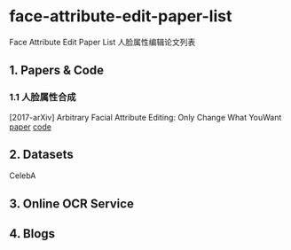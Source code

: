 # face-attribute-edit-paper-list
Face Attribute Edit Paper List 人脸属性编辑论文列表

## 1. Papers & Code
### 1.1 人脸属性合成
[2017-arXiv] Arbitrary Facial Attribute Editing: Only Change What YouWant [paper](https://arxiv.org/pdf/1711.10678) [code](https://github.com/LynnHo/AttGAN-Tensorflow)

## 2. Datasets
CelebA

## 3. Online OCR Service

## 4. Blogs
